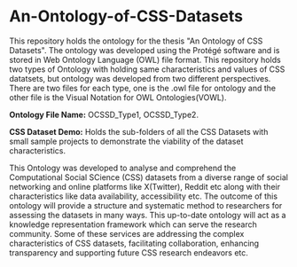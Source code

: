 # An-Ontology-of-CSS-Datasets

This repository holds the ontology for the thesis "An Ontology of CSS Datasets". The ontology was developed using the Protégé software and is stored in Web Ontology Language (OWL) file format. This repository holds two types of Ontology with holding same characteristics and values of CSS datatsets, but ontology was developed from two different perspectives. There are two files for each type, one is the .owl file for ontology and the other file is the Visual Notation for OWL Ontologies(VOWL).

**Ontology File Name:** OCSSD_Type1, OCSSD_Type2.

**CSS Dataset Demo:** Holds the sub-folders of all the CSS Datasets with small sample projects to demonstrate the viability of the dataset characteristics.

This Ontology was developed to analyse and comprehend the Computational Social SCience (CSS) datasets from a diverse range of social networking and online platforms like X(Twitter), Reddit etc along with their characteristics like data availability, accessibility etc. The outcome of this ontology will provide a structure and systematic method to researchers for assessing the datasets in many ways. This up-to-date ontology will act as a knowledge representation framework which can serve the research community. Some of these services are addressing the complex characteristics of CSS datasets, facilitating collaboration, enhancing transparency and supporting future CSS research endeavors etc.
